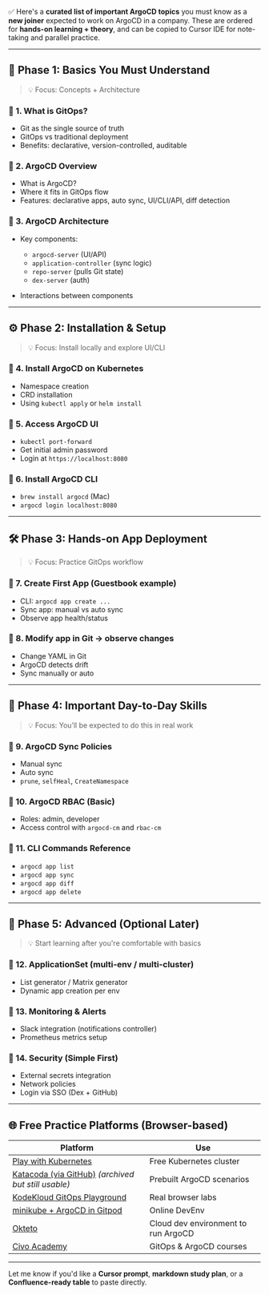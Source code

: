 ✅ Here's a **curated list of important ArgoCD topics** you must know as a **new joiner** expected to work on ArgoCD in a company. These are ordered for **hands-on learning + theory**, and can be copied to Cursor IDE for note-taking and parallel practice.

---

## 🚀 **Phase 1: Basics You Must Understand**

> 💡 Focus: Concepts + Architecture

### 🔹 1. What is GitOps?

* Git as the single source of truth
* GitOps vs traditional deployment
* Benefits: declarative, version-controlled, auditable

### 🔹 2. ArgoCD Overview

* What is ArgoCD?
* Where it fits in GitOps flow
* Features: declarative apps, auto sync, UI/CLI/API, diff detection

### 🔹 3. ArgoCD Architecture

* Key components:

  * `argocd-server` (UI/API)
  * `application-controller` (sync logic)
  * `repo-server` (pulls Git state)
  * `dex-server` (auth)
* Interactions between components

---

## ⚙️ **Phase 2: Installation & Setup**

> 💡 Focus: Install locally and explore UI/CLI

### 🔹 4. Install ArgoCD on Kubernetes

* Namespace creation
* CRD installation
* Using `kubectl apply` or `helm install`

### 🔹 5. Access ArgoCD UI

* `kubectl port-forward`
* Get initial admin password
* Login at `https://localhost:8080`

### 🔹 6. Install ArgoCD CLI

* `brew install argocd` (Mac)
* `argocd login localhost:8080`

---

## 🛠️ **Phase 3: Hands-on App Deployment**

> 💡 Focus: Practice GitOps workflow

### 🔹 7. Create First App (Guestbook example)

* CLI: `argocd app create ...`
* Sync app: manual vs auto sync
* Observe app health/status

### 🔹 8. Modify app in Git → observe changes

* Change YAML in Git
* ArgoCD detects drift
* Sync manually or auto

---

## 🔐 **Phase 4: Important Day-to-Day Skills**

> 💡 Focus: You’ll be expected to do this in real work

### 🔹 9. ArgoCD Sync Policies

* Manual sync
* Auto sync
* `prune`, `selfHeal`, `CreateNamespace`

### 🔹 10. ArgoCD RBAC (Basic)

* Roles: admin, developer
* Access control with `argocd-cm` and `rbac-cm`

### 🔹 11. CLI Commands Reference

* `argocd app list`
* `argocd app sync`
* `argocd app diff`
* `argocd app delete`

---

## 🧠 **Phase 5: Advanced (Optional Later)**

> 💡 Start learning after you're comfortable with basics

### 🔹 12. ApplicationSet (multi-env / multi-cluster)

* List generator / Matrix generator
* Dynamic app creation per env

### 🔹 13. Monitoring & Alerts

* Slack integration (notifications controller)
* Prometheus metrics setup

### 🔹 14. Security (Simple First)

* External secrets integration
* Network policies
* Login via SSO (Dex + GitHub)

---

## 🌐 **Free Practice Platforms (Browser-based)**

| Platform                                                                          | Use                                 |
| --------------------------------------------------------------------------------- | ----------------------------------- |
| [Play with Kubernetes](https://labs.play-with-k8s.com)                            | Free Kubernetes cluster             |
| [Katacoda (via GitHub)](https://katacoda.com) *(archived but still usable)*       | Prebuilt ArgoCD scenarios           |
| [KodeKloud GitOps Playground](https://kodekloud.com/courses/gitops/)              | Real browser labs                   |
| [minikube + ArgoCD in Gitpod](https://github.com/technosophos/gitops-argo-gitpod) | Online DevEnv                       |
| [Okteto](https://okteto.com)                                                      | Cloud dev environment to run ArgoCD |
| [Civo Academy](https://www.civo.com/academy)                                      | GitOps & ArgoCD courses             |

---

Let me know if you'd like a **Cursor prompt**, **markdown study plan**, or a **Confluence-ready table** to paste directly.
